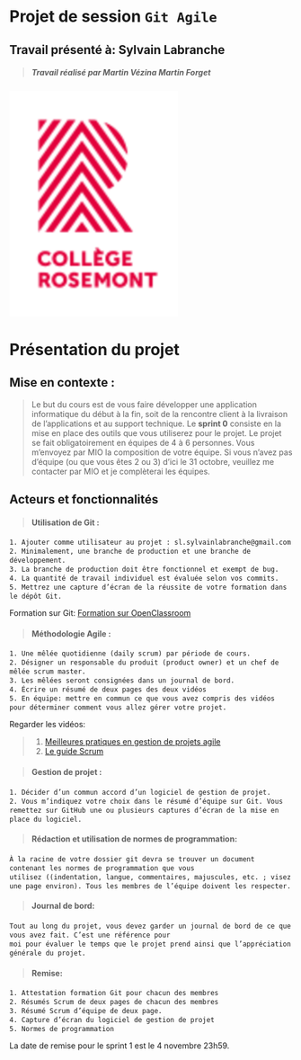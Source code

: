 #  **Projet de session `Git Agile`**

## Travail présenté à: **Sylvain Labranche**
>##### Travail réalisé par ***Martin Vézina*** ***Martin Forget***

![Logo_Rosemont](/images/logo_college_rosemontReduit.png)

# **Présentation du projet**

## Mise en contexte :
>Le but du cours est de vous faire développer une application informatique du début à la fin, soit de la rencontre client à la livraison de l’applications et au support technique.
Le **sprint 0** consiste en la mise en place des outils que vous utiliserez pour le projet.
Le projet se fait obligatoirement en équipes de 4 à 6 personnes. Vous m’envoyez par MIO la composition de votre
équipe.
Si vous n’avez pas d’équipe (ou que vous êtes 2 ou 3) d’ici le 31 octobre, veuillez me contacter par MIO et je
complèterai les équipes.
## Acteurs et fonctionnalités

>####  Utilisation de Git :
	1. Ajouter comme utilisateur au projet : sl.sylvainlabranche@gmail.com
	2. Minimalement, une branche de production et une branche de développement.
	3. La branche de production doit être fonctionnel et exempt de bug.
	4. La quantité de travail individuel est évaluée selon vos commits.
	5. Mettrez une capture d’écran de la réussite de votre formation dans le dépôt Git.
Formation sur Git: [Formation sur OpenClassroom](https://openclassrooms.com/fr/courses/7162856-gerez-du-code-avec-git-et-github)
>####  Méthodologie Agile :
	1. Une mêlée quotidienne (daily scrum) par période de cours.
	2. Désigner un responsable du produit (product owner) et un chef de mêlée scrum master.
	3. Les mêlées seront consignées dans un journal de bord.
	4. Écrire un résumé de deux pages des deux vidéos
	5. En équipe: mettre en commun ce que vous avez compris des vidéos pour déterminer comment vous allez gérer votre projet.
Regarder les vidéos:
>1. [Meilleures pratiques en gestion de projets agile](https://youtu.be/ZBaCbdWYLeA)
>2. [Le guide Scrum](https://youtu.be/2wRGhYQAnOc)

>####  Gestion de projet :
	1. Décider d’un commun accord d’un logiciel de gestion de projet.
	2. Vous m’indiquez votre choix dans le résumé d’équipe sur Git. Vous remettez sur GitHub une ou plusieurs captures d’écran de la mise en place du logiciel.
>####  Rédaction et utilisation de normes de programmation:
	À la racine de votre dossier git devra se trouver un document contenant les normes de programmation que vous
	utilisez ((indentation, langue, commentaires, majuscules, etc. ; visez une page environ). Tous les membres de l’équipe doivent les respecter.
>####  Journal de bord:
	Tout au long du projet, vous devez garder un journal de bord de ce que vous avez fait. C’est une référence pour
	moi pour évaluer le temps que le projet prend ainsi que l’appréciation générale du projet.
>####  Remise:
	1. Attestation formation Git pour chacun des membres
	2. Résumés Scrum de deux pages de chacun des membres
	3. Résumé Scrum d’équipe de deux page.
	4. Capture d’écran du logiciel de gestion de projet
	5. Normes de programmation
La date de remise pour le sprint 1 est le 4 novembre 23h59.